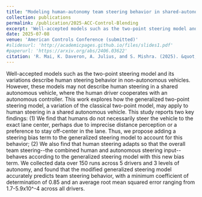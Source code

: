 ```yaml
---
title: "Modeling human-autonomy team steering behavior in shared-autonomy driving scenarios"
collection: publications
permalink: /publication/2025-ACC-Control-Blending
excerpt: 'Well-accepted models such as the two-point steering model and its variations describe human steering behavior in non-autonomous vehicles. However, these models may not describe human steering in a shared autonomous vehicle, where the human driver cooperates with an autonomous controller. This work explores how the generalized two-point steering model, a variation of the classical two-point model, may apply to human steering in a shared autonomous vehicle.'
date: 2025-07-08
venue: 'American Controls Conference (submitted)'
#slidesurl: 'http://academicpages.github.io/files/slides1.pdf'
#paperurl: 'https://arxiv.org/abs/2406.03622'
citation: 'R. Mai, K. Daveron, A. Julius, and S. Mishra. (2025). &quot;Modeling human-autonomy team steering behavior in shared-autonomy driving scenarios.&quot; <i>2025 American Controls Conference (ACC) (Submitted)</i>.'
---
```


Well-accepted models such as the two-point steering model and its variations describe human steering behavior in non-autonomous vehicles. However, these models may not describe human steering in a shared autonomous vehicle, where the human driver cooperates with an autonomous controller. This work explores how the generalized two-point steering model, a variation of the classical two-point model, may apply to human steering in a shared autonomous vehicle. This study reports two key findings: (1) We find that humans do not necessarily steer the vehicle to the exact lane center, perhaps due to imprecise distance perception or a preference to stay off-center in the lane. Thus, we propose adding a steering bias term to the generalized steering model to account for this behavior; (2) We also find that human steering adapts so that the overall team steering--the combined human and autonomous steering input--behaves according to the generalized steering model with this new bias term. We collected data over 150 runs across 5 drivers and 3 levels of autonomy, and found that the modified generalized steering model accurately predicts team steering behavior, with a minimum coefficient of determination of 0.85 and an average root mean squared error ranging from 1.7-5.9x10^-4 across all drivers.
